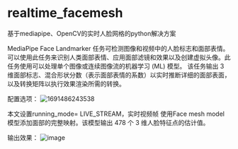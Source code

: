 # realtime_facemesh
基于mediapipe、OpenCV的实时人脸网格的python解决方案

MediaPipe Face Landmarker 任务可检测图像和视频中的人脸标志和面部表情。可以使用此任务来识别人类面部表情、应用面部滤镜和效果以及创建虚拟头像。此任务使用可以处理单个图像或连续图像流的机器学习 (ML) 模型。
该任务输出 3 维面部标志、混合形状分数（表示面部表情的系数）以实时推断详细的面部表面，以及转换矩阵以执行效果渲染所需的转换。

配置选项：
![1691486243538](https://github.com/kings802/realtime_facemesh/assets/19601216/5d91b21c-b32e-4a5c-8d32-9dac9164342a)


本文设置running_mode= LIVE_STREAM，实时视频帧
使用Face mesh model模型添加面部的完整映射。该模型输出 478 个 3 维人脸特征点的估计值。

输出效果：
![image](https://github.com/kings802/realtime_facemesh/assets/19601216/4ad5adb7-ee6f-4abb-84f9-2248d804c5f5)
